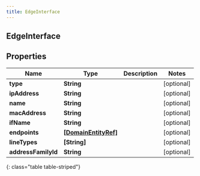 ```yaml
---
title: EdgeInterface
---
```

## EdgeInterface

## Properties

|Name | Type | Description | Notes|
|------------ | ------------- | ------------- | -------------|
| **type** | **String** |  | [optional] |
| **ipAddress** | **String** |  | [optional] |
| **name** | **String** |  | [optional] |
| **macAddress** | **String** |  | [optional] |
| **ifName** | **String** |  | [optional] |
| **endpoints** | [**[DomainEntityRef]**](DomainEntityRef.html) |  | [optional] |
| **lineTypes** | **[String]** |  | [optional] |
| **addressFamilyId** | **String** |  | [optional] |
{: class="table table-striped"}


